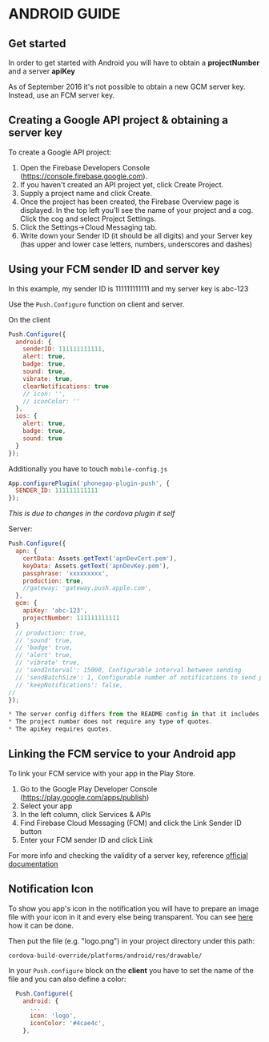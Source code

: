 ANDROID GUIDE
=============

## Get started
In order to get started with Android you will have to obtain a __projectNumber__ and a server __apiKey__

As of September 2016 it's not possible to obtain a new GCM server key. Instead, use an FCM server key.

## Creating a Google API project & obtaining a server key
To create a Google API project:

1. Open the Firebase Developers Console (https://console.firebase.google.com).
2. If you haven't created an API project yet, click Create Project.
3. Supply a project name and click Create. 
4. Once the project has been created, the Firebase Overview page is displayed. In the top left you'll see the name of your project and a cog. Click the cog and select Project Settings.
5. Click the Settings->Cloud Messaging tab. 
6. Write down your Sender ID (it should be all digits) and your Server key (has upper and lower case letters, numbers, underscores and dashes)

## Using your FCM sender ID and server key

In this example, my sender ID is 111111111111 and my server key is abc-123

Use the `Push.Configure` function on client and server.

On the client
```js
Push.Configure({
  android: {
    senderID: 111111111111,
    alert: true,
    badge: true,
    sound: true,
    vibrate: true,
    clearNotifications: true
    // icon: '',
    // iconColor: ''
  },
  ios: {
    alert: true,
    badge: true,
    sound: true
  }
});
```

Additionally you have to touch `mobile-config.js`
```js
App.configurePlugin('phonegap-plugin-push', {
  SENDER_ID: 111111111111
});
```
*This is due to changes in the cordova plugin it self*

Server:
```js
Push.Configure({
  apn: {
    certData: Assets.getText('apnDevCert.pem'),
    keyData: Assets.getText('apnDevKey.pem'),
    passphrase: 'xxxxxxxxx',
    production: true,
    //gateway: 'gateway.push.apple.com',
  },
  gcm: {
    apiKey: 'abc-123',
    projectNumber: 111111111111
  }
  // production: true,
  // 'sound' true,
  // 'badge' true,
  // 'alert' true,
  // 'vibrate' true,
  // 'sendInterval': 15000, Configurable interval between sending
  // 'sendBatchSize': 1, Configurable number of notifications to send per batch
  // 'keepNotifications': false,
//
});

* The server config differs from the README config in that it includes the projectNumber.
* The project number does not require any type of quotes.
* The apiKey requires quotes.
```

## Linking the FCM service to your Android app
To link your FCM service with your app in the Play Store.

1. Go to the Google Play Developer Console (https://play.google.com/apps/publish)
2. Select your app
3. In the left column, click Services & APIs
4. Find Firebase Cloud Messaging (FCM) and click the Link Sender ID button
5. Enter your FCM sender ID and click Link


For more info and checking the validity of a server key, reference [official documentation](https://firebase.google.com/docs/cloud-messaging/server#implementing-http-connection-server-protocol)

## Notification Icon

To show you app's icon in the notification you will have to prepare an image file with your icon in it and every else being transparent. You can see [here](https://clevertap.com/blog/fixing-notification-icon-for-android-lollipop-and-above/) how it can be done.


Then put the file (e.g. "logo.png") in your project directory under this path:

```
cordova-build-override/platforms/android/res/drawable/
``` 

In your `Push.configure` block on the **client** you have to set the name of the file and you can also define a color:

```js 
  Push.Configure({
    android: {
      ...
      icon: 'logo',
      iconColor: '#4cae4c',
    },
    
``` 
    
